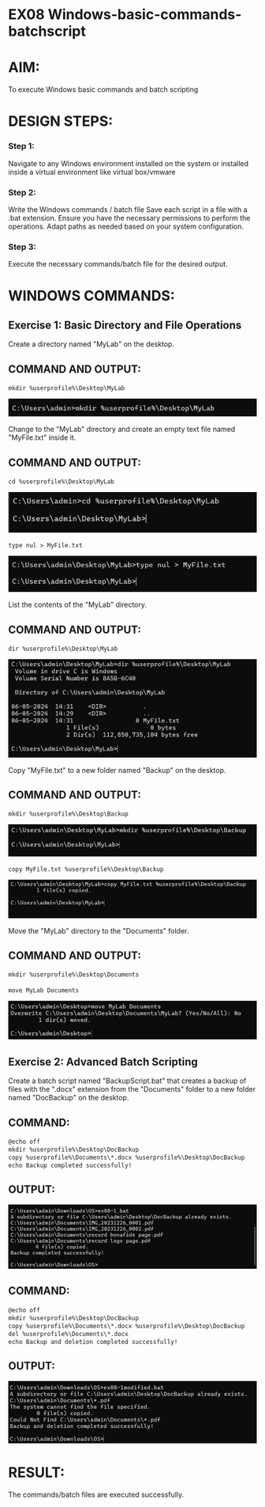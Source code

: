 # EX08 Windows-basic-commands-batchscript

# AIM:
To execute Windows basic commands and batch scripting

# DESIGN STEPS:

### Step 1:

Navigate to any Windows environment installed on the system or installed inside a virtual environment like virtual box/vmware 

### Step 2:

Write the Windows commands / batch file
Save each script in a file with a .bat extension.
Ensure you have the necessary permissions to perform the operations.
Adapt paths as needed based on your system configuration.
### Step 3:

Execute the necessary commands/batch file for the desired output. 




# WINDOWS COMMANDS:
## Exercise 1: Basic Directory and File Operations
Create a directory named "MyLab" on the desktop.


## COMMAND AND OUTPUT:
```
mkdir %userprofile%\Desktop\MyLab
```
![alt text](mkdir.png)

Change to the "MyLab" directory and create an empty text file named "MyFile.txt" inside it.


## COMMAND AND OUTPUT:
```
cd %userprofile%\Desktop\MyLab
```
![alt text](cd.png)

```
type nul > MyFile.txt
```

![alt text](myfile.png)



List the contents of the "MyLab" directory.


## COMMAND AND OUTPUT:
```
dir %userprofile%\Desktop\MyLab
```
![alt text](dir.png)

Copy "MyFile.txt" to a new folder named "Backup" on the desktop.

## COMMAND AND OUTPUT:
```
mkdir %userprofile%\Desktop\Backup
```
![alt text](backup.png)

```
copy MyFile.txt %userprofile%\Desktop\Backup
```
![alt text](copy.png)


Move the "MyLab" directory to the "Documents" folder.


## COMMAND AND OUTPUT:
```
mkdir %userprofile%\Desktop\Documents

move MyLab Documents
```
![alt text](move.png)

## Exercise 2: Advanced Batch Scripting
Create a batch script named "BackupScript.bat" that creates a backup of files with the ".docx" extension from the "Documents" folder to a new folder named "DocBackup" on the desktop.




## COMMAND:
```
@echo off
mkdir %userprofile%\Desktop\DocBackup
copy %userprofile%\Documents\*.docx %userprofile%\Desktop\DocBackup
echo Backup completed successfully!
```


## OUTPUT:
![alt text](batch1.png)

## COMMAND:
```
@echo off
mkdir %userprofile%\Desktop\DocBackup
copy %userprofile%\Documents\*.docx %userprofile%\Desktop\DocBackup
del %userprofile%\Documents\*.docx
echo Backup and deletion completed successfully!
```
## OUTPUT:
![alt text](<modified batch1.png>)
# RESULT:
The commands/batch files are executed successfully.
